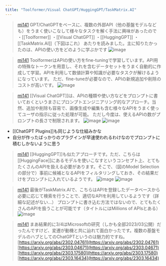 ```yaml
---
title: "Toolformer/Visual ChatGPT/HuggingGPT/TaskMatrix.AI"
---
```


> [mi141](https://twitter.com/mi141/status/1643909035664773120/photo/1) GPT/ChatGPTをベースに、複数の外部API（他の基盤モデルなども）をうまく使いこなして様々なタスクを解く手法に興味があったので
>  ・[[Toolformer]]
>  ・[[Visual ChatGPT]]
>  ・[[HuggingGPT]]
>  ・[[TaskMatrix.AI]]（下図はこれ）
>  あたりを読みました。主に知りたかったのは、APIの使い方をどのように学ぶかです
>  ![image](https://pbs.twimg.com/media/FtBUryWakAM3txd?format=jpg&name=medium#.png)

> [mi141](https://twitter.com/mi141/status/1643909038042906624) ToolformerはAPIの使い方をfine-tuningで学習しています。API用の特殊なトークンを用意し、それを含むデータセットをうまく自動的に作成して学習。APIを利用して数値計算や知識が必要なタスクが解けるようになっています。
>  ただ、fine-tuneが必要なので、APIの新規追加や削除のコストが高いです。
>  ![image](https://pbs.twimg.com/media/FtBOwuKaMAAzX_d?format=png&name=900x900#.png)

> [mi141](https://twitter.com/mi141/status/1643909040379162625) [[Visual ChatGPT]]は、APIの種類や使い方などをプロンプトに書いておくというまさにプロンプトエンジニアリング的なアプローチ。当然、追加や削除も容易で、画像生成や編集も含む様々なAPIをうまく使ってユーザの指示に従った処理が可能。
>  ただし今度は、使えるAPIの数がプロンプトの長さで制限されます。
>  ![image](https://pbs.twimg.com/media/FtBP85ZaYAADHku?format=png&name=small#.png) ![image](https://pbs.twimg.com/media/FtBR-eEakAAvKm_?format=jpg&name=small#.png)
- [[ChatGPT Plugins]]も同じような仕組みかな
- 自分が作ったばっかりのプラグインが早速使われるわけなのでプロンプトに積むしかないように思う


> [mi141](https://twitter.com/mi141/status/1643909043449384962) [[HuggingGPT]]も似たアプローチです。ただ、こちらは[[HuggingFace]]にあるモデルを使いこなすというコンセプト上、とてもたくさんのAPIを扱える必要があります。そこで、（図のModel Selectionの部分で）事前に候補となるAPIをフィルタリングしておき、その結果だけをプロンプトに入れているようです。
>  ![image](https://pbs.twimg.com/media/FtBSOGuaIAAzaRJ?format=jpg&name=large#.png) ![image](https://pbs.twimg.com/media/FtBSZRGaAAEiM8c?format=jpg&name=small#.png)

> [mi141](https://twitter.com/mi141/status/1643909046506864640) 最後がTaskMatrix.AIで、こちらはAPIを登録したデータベースから必要に応じて検索を行うことで、適切なAPIを利用しているようです（詳細な記述がない…）
>  プロンプトに書き込む方法ではないので、とてもたくさんのAPIを扱うことが可能です（タイトルにはMillions of APIsとある）
>  ![image](https://pbs.twimg.com/media/FtBTKpiaMAAWGvP?format=jpg&name=medium#.png)

> [mi141](https://twitter.com/mi141/status/1643909049447247872) まあ結果的に3/4はMicrosoftの研究（しかも全部2023/03公開）だったんですけど、変遷が動機と共に辿れて面白かったです。複数の基盤モデルのハブとしてのChatGPTというのは魅力的ですね。
>  [https://arxiv.org/abs/2302.04761](https://arxiv.org/abs/2302.04761)
>  [https://arxiv.org/abs/2303.04671](https://arxiv.org/abs/2303.04671)
>  [https://arxiv.org/abs/2303.17580](https://arxiv.org/abs/2303.17580)
>  [https://arxiv.org/abs/2303.16434](https://arxiv.org/abs/2303.16434)
